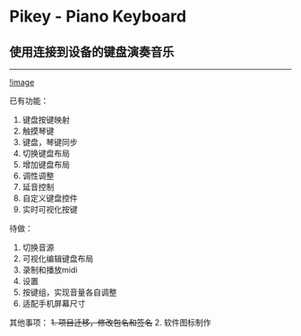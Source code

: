 # Pikey - Piano Keyboard
## 使用连接到设备的键盘演奏音乐
-------------

[!image](https://github.com/GolThr/Pikey/blob/main/assets/image.jpg)

已有功能：
1. 键盘按键映射
2. 触摸琴键
3. 键盘，琴键同步
4. 切换键盘布局
5. 增加键盘布局
6. 调性调整
7. 延音控制
8. 自定义键盘控件
9. 实时可视化按键

待做：
1. 切换音源
2. 可视化编辑键盘布局
3. 录制和播放midi
4. 设置
5. 按键组，实现音量各自调整
6. 适配手机屏幕尺寸

其他事项：
~~1. 项目迁移，修改包名和签名~~
2. 软件图标制作
